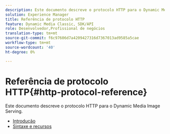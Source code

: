 ```yaml
---
description: Este documento descreve o protocolo HTTP para o Dynamic Media Image Serving.
solution: Experience Manager
title: Referência de protocolo HTTP
feature: Dynamic Media Classic, SDK/API
role: Desenvolvedor,Profissional de negócios
translation-type: tm+mt
source-git-commit: f6c97606d7a4209427316d7367013ad9585a5cae
workflow-type: tm+mt
source-wordcount: '40'
ht-degree: 0%

---
```



# Referência de protocolo HTTP{#http-protocol-reference}

Este documento descreve o protocolo HTTP para o Dynamic Media Image Serving.

* [Introdução](/help/aem-is-ir-api/is-api/http-ref/image-serving-api-ref/c-http-protocol-reference/c-introduction/c-introduction.md)
* [Sintaxe e recursos](/help/aem-is-ir-api/is-api/http-ref/image-serving-api-ref/c-http-protocol-reference/c-syntax-and-features/c-syntax-and-features.md)
